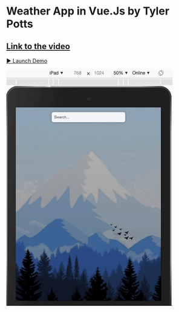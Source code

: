 # Weather App in Vue.Js by Tyler Potts 
## [Link to the video](https://www.youtube.com/watch?v=JLc-hWsPTUY&t=388s)

[▶️ Launch Demo](https://yaninatrekhleb.github.io/weatherApp-vueJs/)

![Demo](src/assets/demo-weather-app.gif)